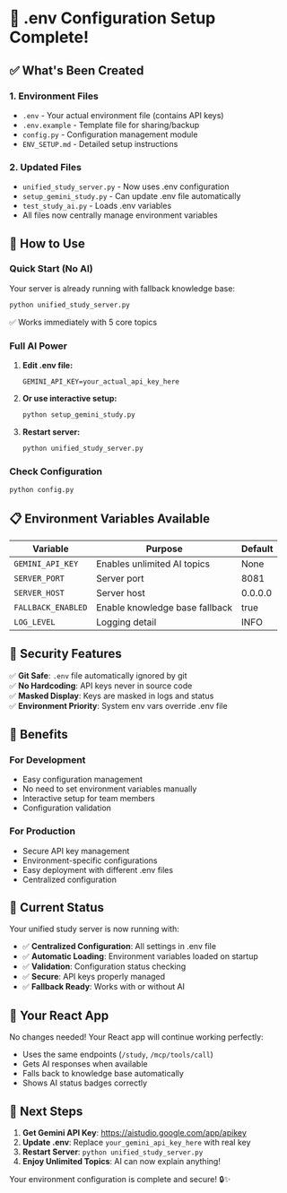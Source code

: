 # 🎉 .env Configuration Setup Complete!

## ✅ What's Been Created

### 1. **Environment Files**
- `.env` - Your actual environment file (contains API keys)
- `.env.example` - Template file for sharing/backup
- `config.py` - Configuration management module
- `ENV_SETUP.md` - Detailed setup instructions

### 2. **Updated Files**
- `unified_study_server.py` - Now uses .env configuration
- `setup_gemini_study.py` - Can update .env file automatically
- `test_study_ai.py` - Loads .env variables
- All files now centrally manage environment variables

## 🚀 How to Use

### **Quick Start (No AI)**
Your server is already running with fallback knowledge base:
```bash
python unified_study_server.py
```
✅ Works immediately with 5 core topics

### **Full AI Power**
1. **Edit .env file:**
   ```env
   GEMINI_API_KEY=your_actual_api_key_here
   ```

2. **Or use interactive setup:**
   ```bash
   python setup_gemini_study.py
   ```

3. **Restart server:**
   ```bash
   python unified_study_server.py
   ```

### **Check Configuration**
```bash
python config.py
```

## 📋 Environment Variables Available

| Variable | Purpose | Default |
|----------|---------|---------|
| `GEMINI_API_KEY` | Enables unlimited AI topics | None |
| `SERVER_PORT` | Server port | 8081 |
| `SERVER_HOST` | Server host | 0.0.0.0 |
| `FALLBACK_ENABLED` | Enable knowledge base fallback | true |
| `LOG_LEVEL` | Logging detail | INFO |

## 🔐 Security Features

✅ **Git Safe**: `.env` file automatically ignored by git  
✅ **No Hardcoding**: API keys never in source code  
✅ **Masked Display**: Keys are masked in logs and status  
✅ **Environment Priority**: System env vars override .env file  

## 🎯 Benefits

### **For Development**
- Easy configuration management
- No need to set environment variables manually
- Interactive setup for team members
- Configuration validation

### **For Production**
- Secure API key management
- Environment-specific configurations
- Easy deployment with different .env files
- Centralized configuration

## 🔧 Current Status

Your unified study server is now running with:
- ✅ **Centralized Configuration**: All settings in .env file
- ✅ **Automatic Loading**: Environment variables loaded on startup
- ✅ **Validation**: Configuration status checking
- ✅ **Secure**: API keys properly managed
- ✅ **Fallback Ready**: Works with or without AI

## 📱 Your React App

No changes needed! Your React app will continue working perfectly:
- Uses the same endpoints (`/study`, `/mcp/tools/call`)
- Gets AI responses when available
- Falls back to knowledge base automatically
- Shows AI status badges correctly

## 🎉 Next Steps

1. **Get Gemini API Key**: https://aistudio.google.com/app/apikey
2. **Update .env**: Replace `your_gemini_api_key_here` with real key
3. **Restart Server**: `python unified_study_server.py`
4. **Enjoy Unlimited Topics**: AI can now explain anything!

Your environment configuration is complete and secure! 🔒✨
